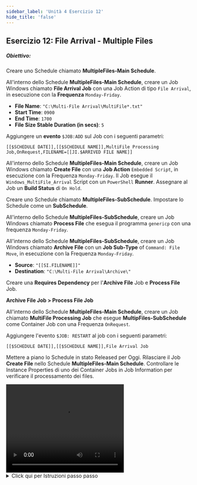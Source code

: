 ```yaml
---
sidebar_label: 'Unità 4 Esercizio 12'
hide_title: 'false'
---
```


## Esercizio 12: File Arrival - Multiple Files

##### Obiettivo:

Creare uno Schedule chiamato **MultipleFiles-Main Schedule**.

All'interno dello Schedule **MultipleFiles-Main Schedule**, creare un Job Windows chiamato **File Arrival Job** con una Job Action di tipo ```File Arrival```, in esecuzione con la **Frequenza** ```Monday-Friday```.

* **File Name**: ```"C:\Multi-File Arrival\MultiFile*.txt"```
* **Start Time**: ```0900```
* **End Time**: ```1700```
* **File Size Stable Duration (in secs)**: ```5```

Aggiungere un **evento** ```$JOB:ADD``` sul Job con i seguenti parametri:

```
[[$SCHEDULE DATE]],[[$SCHEDULE NAME]],MultiFile Processing Job,OnRequest,FILENAME=[[JI.$ARRIVED FILE NAME]]
```

All'interno dello Schedule **MultipleFiles-Main Schedule**, creare un Job Windows chiamato **Create File** con una **Job Action** ```Embedded Script```, in esecuzione con la Frequenza ```Monday-Friday```. Il Job esegue il ```Windows_MultiFile_Arrival``` Script con un ```PowerShell``` **Runner**. Assegnare al Job un **Build Status** di ```On Hold```.

Creare uno Schedule chiamato **MultipleFiles-SubSchedule**. Impostare lo Schedule come un **SubSchedule**.

All'interno dello Schedule **MultipleFiles-SubSchedule**, creare un Job Windows chiamato **Process File** che esegua il programma ```genericp``` con una frequenza ```Monday-Friday```.

All'interno dello Schedule **MultipleFiles-SubSchedule**, creare un Job Windows chiamato **Archive File** con un **Job Sub-Type** of ```Command: File Move```, in esecuzione con la Frequenza ```Monday-Friday```.

* **Source**: ```"[[SI.FILENAME]]"```
* **Destination**: ```"C:\Multi-File Arrival\Archive\"```

Creare una **Requires Dependency** per l'**Archive File** Job e **Process File** Job.

**Archive File Job > Process File Job**

All'interno dello Schedule **MultipleFiles-Main Schedule**, creare un Job chiamato **MultiFile Processing Job** che esegue **MultipFiles-SubSchedule** come Container Job con una Frequenza ```OnRequest```.

Aggiungere l'evento ```$JOB: RESTART``` al job con i seguenti parametri:

```
[[$SCHEDULE DATE]],[[$SCHEDULE NAME]],File Arrival Job
```

Mettere a piano lo Schedule in stato Released per Oggi. Rilasciare il Job **Create File** nello Schedule **MultipleFiles-Main Schedule**. Controllare le Instance Properties di uno dei Container Jobs in Job Information per verificare il processamento dei files.


<div>
<video width="320" height="240" controls>
  <source src="videobasic/U4E12.mp4" type="video/mp4"></source>
Your browser does not support the video tag.
</video>
</div>

<details>

<summary>Click qui per Istruzioni passo passo</summary>

1. Creare un nuovo **Main Schedule** utilizzando le impostazioni di default. Chiamarlo **MultipleFiles-Main Schedule**. Aggiungere la **Documentation** allo Schedule.
2. Aggiungere un **Windows File Arrival Job** allo Schedule **MultipleFiles-Main**.
* **Name**: ```File Arrival Job```
* **Job Type**: ```Windows```
* **Primary Machine**: ```SMATraining```
* **Job Action**: ```File Arrival```
* **User ID**: ```SMATRAINING\SMAUSER```
* **File Name**: ```"C:\Multi-File Arrival\MultiFile*.txt"```
* **Start Time**: ```0900```
* **End Time**: ```1700```
* **File Size Stable Duration (in secs)**: ```5```
3. Assegnare al Job la Frequenza ```Mon-Fri-N```.
4. Nella scheda **Events** Aggiungere un nuovo Evento
* Nella schermata **Event Trigger** selezionare l'opzione **Job Status** fare clic su **Next**.
* Nella schermata **Trigger Details** per **Job Status**, selezionare **Finished OK**, fare clic su **Next**.
* Nella schermata **Event Definition**, per l'**Event Template** selezionare: 

```
$JOB:ADD,<Schedule date>,<Schedule name>,<Job name>,<Frequency name>,[Job instance property definitions]
```
* Per i parametri dell'evento (**Event Parameters**), usare il seguente,
```
[[$SCHEDULE DATE]],[[$SCHEDULE NAME]],MultiFile Processing Job,OnRequest,FILENAME=[[JI.$ARRIVED FILE NAME]]
```
* Fare clic su **Finish**.
5. Sempre nella scheda **Job Master** e con lo Schedule **MultipleFiles-Main** selezionato, aggiungere un nuovo Job. Questo sarà di tipo **embedded script Job** (già configurato) che creerà i files.
* **Name**: ```Create File```
* **Job Type**: ```Windows```
* **Primary Machine**: ```SMATraining```
* **Job Action**: ```Embedded Script```
* **User ID**: ```SMATRAINING\SMAUSER```
* **Script**: ```Windows_MultiFile_Arrival```
* **Version**: ```LATEST```
* **Runner**: ```PowerShell```
* **Arguments**: lasciare vuoto
6. Assegnare al Job la **Frequenza** ```Mon-Fri-N```.
7. Assegnare al Job il **Job Build Status**, di ```On Hold```.
8. Aggiungere la **Documentation** al Job.
9. Esternamente ad OpCon verificare l'esistenza del folder: ```C:\Multi-File Arrival```
10. Tornare nell'**Enterprise Manager**, creare un nuovo **Schedule**, chiamarlo **MultipleFiles-SubSchedule**.
11. Nel riquadro **Schedule Properties** impostarlo come **SubSchedule**.
12. Aggiungere la **Documentation** al Subschedule.
13. Lasciare gli altri campi con i **valori di default**.
14. Nel menù **Administration** fare doppio clic su **Schedule Master**.
15. Nell'elenco a discesa **Schedule** selezionare **MultipleFiles-SubSchedule**.
16. Fare clic sul pulsante **Add** nella barra degli strumenti di **Job Master**.
17. Nella casella di testo **Name** inserire **Process File**.
18. Eseguire Windows ```Genericp``` program nella **Command Line**.
* Esempio: ```"[[MI.PathWindows]]\genericp.exe" -t10 -e0```
19. Assegnare al Job la **Frequenza** ```Mon-Fri-N```.
20. Aggiungere la **Documentation** al Job.
21. Con lo Schedule **MultipleFiles-SubSchedule** selezionato fare clic sul pulsante **Add** della barra strumenti **Job Master**.
* **Name**: ```Archive File```
* **Job Type**: ```Windows```
* **Job Sub-Type**: ```Command: File Move```
* **Primary Machine**: ```SMATraining```
* **User ID**: ```SMATTRAINING```
* **Source**: ```"[[SI.FILENAME]]"```
* **Destination**: ```"C:\Multi-File Arrival\Archive\"```
22. Fare clic sul pulsante **Save**.
23. Assegnare al Job la **Frequenza** ```Mon-Fri-N```.
24. Aggiungere la **Documentation** al Job.
25. Rendere **Archive File Job** dipendente dalla corretta esecuzione del Job **Process File Job**.
26.	Add a Job to the **MultipleFiles-Main** Schedule.
* Click the **Add** button on the **Job Master** toolbar. 
* In the **Name** textbox, enter **MultiFile Processing Job**.
* In the **Job Type** drop-down list, select **Container**.
* In the **Schedule to run as SubSchedule** drop down select **MultipleFiles-SubSchedule**.
* Fare clic sul pulsante **Save**.
27.	Give the Job a **Frequency** of **OnRequest**.
28. Assegnare al Job la **Frequenza** ```OnRequest```.
29. Aggiungere la **Documentation** al Job.
* Nella schermata **Event Trigger** selezionare l'opzione **Job Status** fare clic su **Next**.
* Nella schermata **Trigger Details** per **Job Status**, selezionare **Finished OK**, fare clic su **Next**.
* Nella schermata **Event Definition**, per l'**Event Template** selezionare: 
```
$JOB:RESTART <Schedule date>,<Schedule name>,<Job name>
```
* Per i parametri dell'evento (Event Parameters), usare il seguente:   
```
[[$SCHEDULE DATE]],[[$SCHEDULE NAME]],File Arrival Job
```
* Fare clic su **Finish**.
30. Metttere a piano lo Schedule **MultipleFiles-Main** per Oggi in stato **Released**.
31. Passare alle viste **Operations**.
32. Notare che **File Arrival Job** è in esecuzione (nessun file ancora arrivato) e che il Job **MultiFile Processing Job** non è stato ancora generato (**On Request** – Verrà aggiunt tramite il **File Arrival Job**.
33. Rilasciare il Job **Create File Job** nello Schedule **MultipleFiles-Main**. Questo job creerà i file.
34. Notare che quando **File Arrival Job** troverà i files, un nuovo **Container Job** sarà aggiunto per ciscaun file. Al termine, i file verranno spostati nella cartella **Archive**.
35. Se si controllano le **Instance Properties** di uno dei **Container Jobs**, si troverà quale file viene elaborato (dalla ```[[SI.FILENAME]]```).
* Check the **Job Information**.

</details>